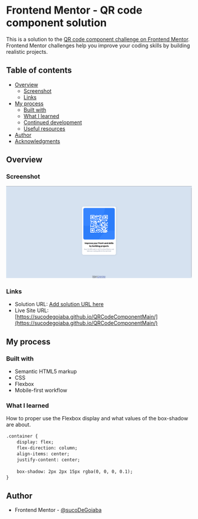 # Frontend Mentor - QR code component solution

This is a solution to the [QR code component challenge on Frontend Mentor](https://www.frontendmentor.io/challenges/qr-code-component-iux_sIO_H). Frontend Mentor challenges help you improve your coding skills by building realistic projects. 

## Table of contents

- [Overview](#overview)
  - [Screenshot](#screenshot)
  - [Links](#links)
- [My process](#my-process)
  - [Built with](#built-with)
  - [What I learned](#what-i-learned)
  - [Continued development](#continued-development)
  - [Useful resources](#useful-resources)
- [Author](#author)
- [Acknowledgments](#acknowledgments)

## Overview

### Screenshot

![](./recursosReadme/Captura%20de%20tela%202023-11-07%20202434.png)

### Links

- Solution URL: [Add solution URL here](https://your-solution-url.com)
- Live Site URL: [https://sucodegoiaba.github.io/QRCodeComponentMain/](https://sucodegoiaba.github.io/QRCodeComponentMain/)

## My process

### Built with

- Semantic HTML5 markup
- CSS
- Flexbox
- Mobile-first workflow

### What I learned

How to proper use the Flexbox display and what values of the box-shadow are about.

```
.container {
    display: flex;
    flex-direction: column;
    align-items: center;
    justify-content: center;

    box-shadow: 2px 2px 15px rgba(0, 0, 0, 0.1);
}
```

## Author

- Frontend Mentor - [@sucoDeGoiaba](https://www.frontendmentor.io/profile/sucoDeGoiaba)